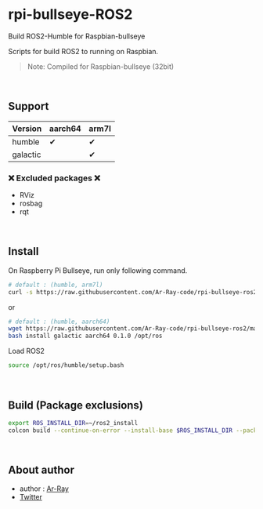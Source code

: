 # rpi-bullseye-ROS2

Build ROS2-Humble for Raspbian-bullseye

Scripts for build ROS2 to running on Raspbian.

> Note: Compiled for Raspbian-bullseye (32bit)

<br>

## Support

| Version | aarch64 | arm7l |
| --- | --- | --- |
| humble | ✔ | ✔ |
| galactic | | ✔ |

### ❌ Excluded packages ❌

- RViz
- rosbag
- rqt

<br>

## Install

On Raspberry Pi Bullseye, run only following command.

```bash
# default : (humble, arm7l)
curl -s https://raw.githubusercontent.com/Ar-Ray-code/rpi-bullseye-ros2/main/install.bash | bash
```

or

```bash
# default : (humble, aarch64)
wget https://raw.githubusercontent.com/Ar-Ray-code/rpi-bullseye-ros2/main/install.bash
bash install galactic aarch64 0.1.0 /opt/ros
```

Load ROS2

```bash
source /opt/ros/humble/setup.bash
```

<br>

## Build (Package exclusions)

```bash
export ROS_INSTALL_DIR=~/ros2_install
colcon build --continue-on-error --install-base $ROS_INSTALL_DIR --packages-skip-up-to rviz_ogre_vendor rviz_rendering rviz_common rviz_rendering_tests rviz_visual_testing_framework rviz2 rosbag2_transpor rosbag2_transport rosbag2_py ros2bag rqt_bag
```

<br>

## About author

- author : [Ar-Ray](https://github.com/Ar-Ray-code)
- [Twitter](https://twitter.com/Ray255Ar)
